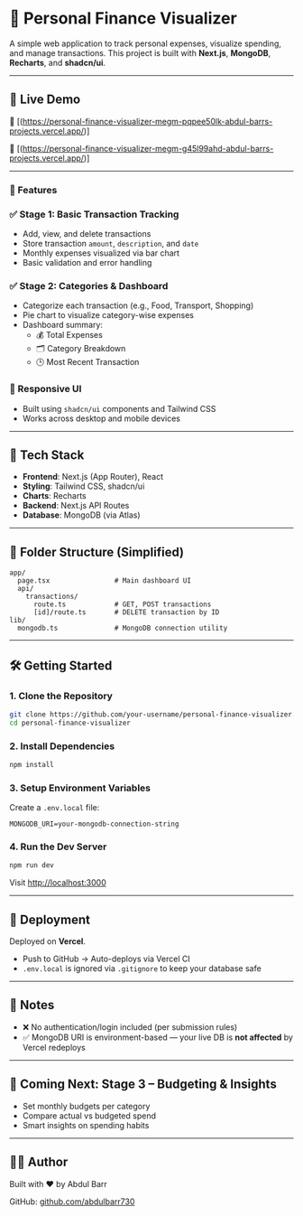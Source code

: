 # 💸 Personal Finance Visualizer

A simple web application to track personal expenses, visualize spending, and manage transactions. This project is built with **Next.js**, **MongoDB**, **Recharts**, and **shadcn/ui**.

---

## 🚀 Live Demo

🔗 [(https://personal-finance-visualizer-megm-pqpee50lk-abdul-barrs-projects.vercel.app/)]

🔗 [(https://personal-finance-visualizer-megm-g45l99ahd-abdul-barrs-projects.vercel.app/)]

---

### 🚀 Features

### ✅ Stage 1: Basic Transaction Tracking
- Add, view, and delete transactions
- Store transaction `amount`, `description`, and `date`
- Monthly expenses visualized via bar chart
- Basic validation and error handling

### ✅ Stage 2: Categories & Dashboard
- Categorize each transaction (e.g., Food, Transport, Shopping)
- Pie chart to visualize category-wise expenses
- Dashboard summary:
  - 💰 Total Expenses
  - 🗂️ Category Breakdown
  - 🕒 Most Recent Transaction

### 📱 Responsive UI
- Built using `shadcn/ui` components and Tailwind CSS
- Works across desktop and mobile devices

---

## 🧰 Tech Stack
- **Frontend**: Next.js (App Router), React
- **Styling**: Tailwind CSS, shadcn/ui
- **Charts**: Recharts
- **Backend**: Next.js API Routes
- **Database**: MongoDB (via Atlas)

---

## 📂 Folder Structure (Simplified)
```
app/
  page.tsx                # Main dashboard UI
  api/
    transactions/
      route.ts            # GET, POST transactions
      [id]/route.ts       # DELETE transaction by ID
lib/
  mongodb.ts              # MongoDB connection utility
```

---

## 🛠️ Getting Started

### 1. Clone the Repository
```bash
git clone https://github.com/your-username/personal-finance-visualizer.git
cd personal-finance-visualizer
```

### 2. Install Dependencies
```bash
npm install
```

### 3. Setup Environment Variables
Create a `.env.local` file:
```env
MONGODB_URI=your-mongodb-connection-string
```

### 4. Run the Dev Server
```bash
npm run dev
```
Visit [http://localhost:3000](http://localhost:3000)

---

## 🧪 Deployment
Deployed on **Vercel**.
- Push to GitHub → Auto-deploys via Vercel CI
- `.env.local` is ignored via `.gitignore` to keep your database safe

---

## 📌 Notes
- ❌ No authentication/login included (per submission rules)
- ✅ MongoDB URI is environment-based — your live DB is **not affected** by Vercel redeploys

---

## 📅 Coming Next: Stage 3 – Budgeting & Insights
- Set monthly budgets per category
- Compare actual vs budgeted spend
- Smart insights on spending habits

---

## 👨‍💻 Author
Built with ❤️ by Abdul Barr

GitHub: [github.com/abdulbarr730](https://github.com/abdulbarr730)